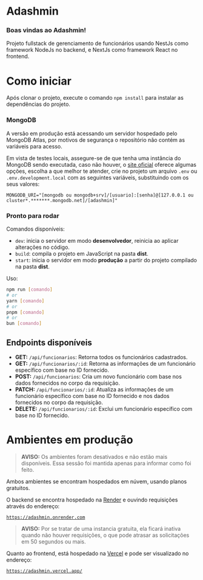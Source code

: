 # Adashmin

### Boas vindas ao Adashmin!

Projeto fullstack de gerenciamento de funcionários usando NestJs como framework NodeJs no backend, e NextJs como framework React no frontend.

# Como iniciar

Após clonar o projeto, execute o comando `npm install` para instalar as dependências do projeto.

### MongoDB

A versão em produção está acessando um servidor hospedado pelo MongoDB Atlas, por motivos de segurança o repositório não contém as variáveis para acesso.

Em vista de testes locais, assegure-se de que tenha uma instância do MongoDB sendo executada, caso não houver, o [site oficial](https://www.mongodb.com/pt-br) oferece algumas opções, escolha a que melhor te atender, crie no projeto um arquivo `.env` ou `.env.development.local` com as seguintes variáveis, substituindo com os seus valores:

```Basic
MONGODB_URI="[mongodb ou mongodb+srv]/[usuario]:[senha]@[127.0.0.1 ou cluster*.*******.mongodb.net]/[adashmin]"
```

### Pronto para rodar

Comandos disponíveis:

- `dev`: inicia o servidor em modo **desenvolvedor**, reinicia ao aplicar alterações no código.
- `build`: compila o projeto em JavaScript na pasta **dist**.
- `start`: inicia o servidor em modo **produção** a partir do projeto compilado na pasta **dist**.

Uso:

```bash
npm run [comando]
# or
yarn [comando]
# or
pnpm [comando]
# or
bun [comando]
```

## Endpoints disponíveis

- **GET:** `/api/funcionarios`: Retorna todos os funcionários cadastrados.
- **GET:** `/api/funcionarios/:id`: Retorna as informações de um funcionário específico com base no ID fornecido.
- **POST:** `/api/funcionarios`: Cria um novo funcionário com base nos dados fornecidos no corpo da requisição.
- **PATCH:** `/api/funcionarios/:id`: Atualiza as informações de um funcionário específico com base no ID fornecido e nos dados fornecidos no corpo da requisição.
- **DELETE:** `/api/funcionarios/:id`: Exclui um funcionário específico com base no ID fornecido.

# Ambientes em produção

> **AVISO:** Os ambientes foram desativados e não estão mais disponíveis. Essa sessão foi mantida apenas para informar como foi feito.

Ambos ambientes se encontram hospedados em núvem, usando planos gratuitos.

O backend se encontra hospedado na [Render](https://render.com/) e ouvindo requisições através do endereço:

[`https://adashmin.onrender.com`](https://adashmin.onrender.com)

> **AVISO:** Por se tratar de uma instancia gratuita, ela ficará inativa quando não houver requisições, o que pode atrasar as solicitações em 50 segundos ou mais.

Quanto ao frontend, está hospedado na [Vercel](https://vercel.com/) e pode ser visualizado no endereço:

[`https://adashmin.vercel.app/`](https://adashmin.vercel.app/)

